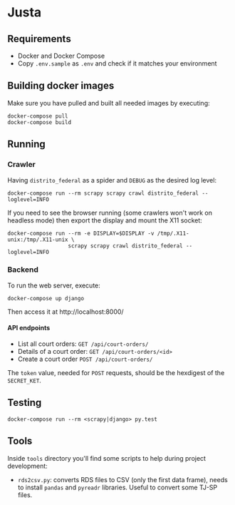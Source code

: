 # Justa

## Requirements

* Docker and Docker Compose
* Copy `.env.sample` as `.env` and check if it matches your environment

## Building docker images

Make sure you have pulled and built all needed images by executing:

```console
docker-compose pull
docker-compose build
```

## Running

### Crawler

Having `distrito_federal` as a spider and `DEBUG` as the desired log level:

```console
docker-compose run --rm scrapy scrapy crawl distrito_federal --loglevel=INFO
```

If you need to see the browser running (some crawlers won't work on headless
mode) then export the display and mount the X11 socket:

```console
docker-compose run --rm -e DISPLAY=$DISPLAY -v /tmp/.X11-unix:/tmp/.X11-unix \
                   scrapy scrapy crawl distrito_federal --loglevel=INFO
```

### Backend

To run the web server, execute:

```console
docker-compose up django
```

Then access it at http://localhost:8000/


#### API endpoints

* List all court orders: `GET /api/court-orders/`
* Details of a court order: `GET /api/court-orders/<id>`
* Create a court order `POST /api/court-orders/`

The `token` value, needed for `POST` requests, should be the hexdigest of the
`SECRET_KET`.

## Testing

```console
docker-compose run --rm <scrapy|django> py.test
```

## Tools

Inside `tools` directory you'll find some scripts to help during project
development:

- `rds2csv.py`: converts RDS files to CSV (only the first data frame), needs to
  install `pandas` and `pyreadr` libraries. Useful to convert some TJ-SP files.
